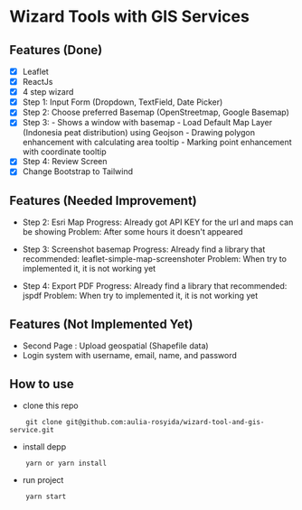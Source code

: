# Wizard Tools with GIS Services


## Features (Done)
- [x] Leaflet
- [x] ReactJs
- [x] 4 step wizard
- [x] Step 1: Input Form (Dropdown, TextField, Date Picker)
- [x] Step 2: Choose preferred Basemap (OpenStreetmap, Google Basemap)
- [x] Step 3: 
        - Shows a window with basemap 
        - Load Default Map Layer (Indonesia peat distribution) using Geojson 
        - Drawing polygon enhancement with calculating area tooltip
        - Marking point enhancement with coordinate tooltip
- [x] Step 4: Review Screen
- [x] Change Bootstrap to Tailwind

## Features (Needed Improvement)
- Step 2: Esri Map 
  Progress: Already got API KEY for the url and maps can be showing
  Problem: After some hours it doesn't appeared 

- Step 3: Screenshot basemap
  Progress: Already find a library that recommended: leaflet-simple-map-screenshoter
  Problem: When try to implemented it, it is not working yet

- Step 4: Export PDF
  Progress: Already find a library that recommended: jspdf
  Problem: When try to implemented it, it is not working yet

## Features (Not Implemented Yet)
- Second Page : Upload geospatial (Shapefile data)
- Login system with username, email, name, and password

## How to use
- clone this repo
```
    git clone git@github.com:aulia-rosyida/wizard-tool-and-gis-service.git
```

- install depp

```
    yarn or yarn install
```
- run project
```
    yarn start
```